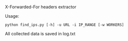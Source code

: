 X-Forwarded-For headers extractor

Usage:
```
python find_ips.py [-h] -u URL -i IP_RANGE [-w WORKERS]
```

All collected data is saved in log.txt
